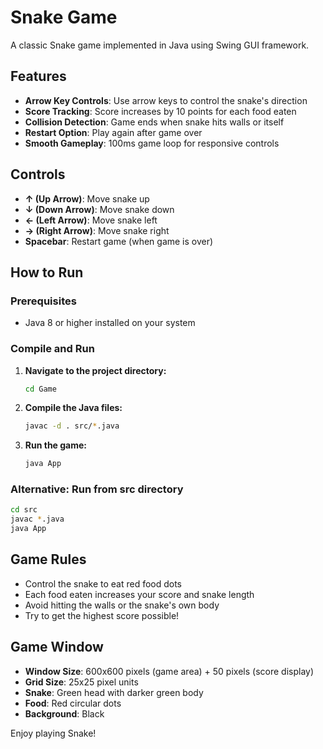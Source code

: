 # Snake Game

A classic Snake game implemented in Java using Swing GUI framework.

## Features

- **Arrow Key Controls**: Use arrow keys to control the snake's direction
- **Score Tracking**: Score increases by 10 points for each food eaten
- **Collision Detection**: Game ends when snake hits walls or itself
- **Restart Option**: Play again after game over
- **Smooth Gameplay**: 100ms game loop for responsive controls

## Controls

- **↑ (Up Arrow)**: Move snake up
- **↓ (Down Arrow)**: Move snake down
- **← (Left Arrow)**: Move snake left
- **→ (Right Arrow)**: Move snake right
- **Spacebar**: Restart game (when game is over)

## How to Run

### Prerequisites
- Java 8 or higher installed on your system

### Compile and Run

1. **Navigate to the project directory:**
   ```bash
   cd Game
   ```

2. **Compile the Java files:**
   ```bash
   javac -d . src/*.java
   ```

3. **Run the game:**
   ```bash
   java App
   ```

### Alternative: Run from src directory
```bash
cd src
javac *.java
java App
```

## Game Rules

- Control the snake to eat red food dots
- Each food eaten increases your score and snake length
- Avoid hitting the walls or the snake's own body
- Try to get the highest score possible!

## Game Window

- **Window Size**: 600x600 pixels (game area) + 50 pixels (score display)
- **Grid Size**: 25x25 pixel units
- **Snake**: Green head with darker green body
- **Food**: Red circular dots
- **Background**: Black

Enjoy playing Snake!
